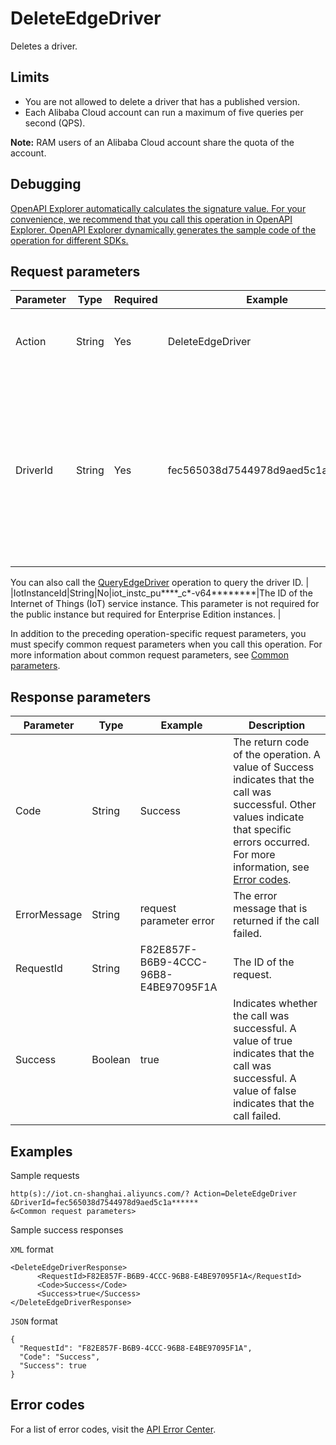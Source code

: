 # DeleteEdgeDriver

Deletes a driver.

## Limits

-   You are not allowed to delete a driver that has a published version.
-   Each Alibaba Cloud account can run a maximum of five queries per second \(QPS\).

**Note:** RAM users of an Alibaba Cloud account share the quota of the account.


## Debugging

[OpenAPI Explorer automatically calculates the signature value. For your convenience, we recommend that you call this operation in OpenAPI Explorer. OpenAPI Explorer dynamically generates the sample code of the operation for different SDKs.](https://api.aliyun.com/#product=Iot&api=DeleteEdgeDriver&type=RPC&version=2018-01-20)

## Request parameters

|Parameter|Type|Required|Example|Description|
|---------|----|--------|-------|-----------|
|Action|String|Yes|DeleteEdgeDriver|The operation that you want to perform. Set the value to DeleteEdgeDriver. |
|DriverId|String|Yes|fec565038d7544978d9aed5c1a\*\*\*\*\*\*|The ID of the driver. To obtain the driver ID, perform the following steps: Log on to the [Link IoT Edge console](https://iot.console.aliyun.com/le/instance/list). On the **Drivers** page, move the pointer over the name of the driver that you want to delete and obtain the driver ID.

 You can also call the [QueryEdgeDriver](~~155776~~) operation to query the driver ID. |
|IotInstanceId|String|No|iot\_instc\_pu\*\*\*\*\_c\*-v64\*\*\*\*\*\*\*\*|The ID of the Internet of Things \(IoT\) service instance. This parameter is not required for the public instance but required for Enterprise Edition instances. |

In addition to the preceding operation-specific request parameters, you must specify common request parameters when you call this operation. For more information about common request parameters, see [Common parameters](~~135196~~).

## Response parameters

|Parameter|Type|Example|Description|
|---------|----|-------|-----------|
|Code|String|Success|The return code of the operation. A value of Success indicates that the call was successful. Other values indicate that specific errors occurred. For more information, see [Error codes](~~135200~~). |
|ErrorMessage|String|request parameter error|The error message that is returned if the call failed. |
|RequestId|String|F82E857F-B6B9-4CCC-96B8-E4BE97095F1A|The ID of the request. |
|Success|Boolean|true|Indicates whether the call was successful. A value of true indicates that the call was successful. A value of false indicates that the call failed. |

## Examples

Sample requests

```
http(s)://iot.cn-shanghai.aliyuncs.com/? Action=DeleteEdgeDriver
&DriverId=fec565038d7544978d9aed5c1a******
&<Common request parameters>
```

Sample success responses

`XML` format

```
<DeleteEdgeDriverResponse>
      <RequestId>F82E857F-B6B9-4CCC-96B8-E4BE97095F1A</RequestId>
      <Code>Success</Code>
      <Success>true</Success>
</DeleteEdgeDriverResponse>
```

`JSON` format

```
{
  "RequestId": "F82E857F-B6B9-4CCC-96B8-E4BE97095F1A",
  "Code": "Success",
  "Success": true
}
```

## Error codes

For a list of error codes, visit the [API Error Center](https://error-center.alibabacloud.com/status/product/Iot).

